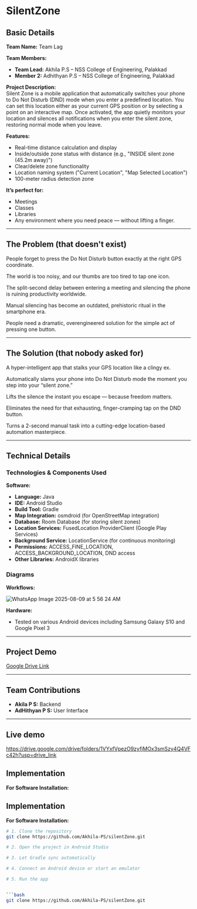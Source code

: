 # SilentZone

## Basic Details

**Team Name:** Team Lag  

**Team Members:**
- **Team Lead:** Akhila P.S – NSS College of Engineering, Palakkad  
- **Member 2:** Adhithyan P.S – NSS College of Engineering, Palakkad  

**Project Description:**  
Silent Zone is a mobile application that automatically switches your phone to Do Not Disturb (DND) mode when you enter a predefined location. You can set this location either as your current GPS position or by selecting a point on an interactive map. Once activated, the app quietly monitors your location and silences all notifications when you enter the silent zone, restoring normal mode when you leave.

**Features:**
- Real-time distance calculation and display
- Inside/outside zone status with distance (e.g., "INSIDE silent zone (45.2m away)")
- Clear/delete zone functionality
- Location naming system ("Current Location", "Map Selected Location")
- 100-meter radius detection zone

**It’s perfect for:**
- Meetings
- Classes
- Libraries
- Any environment where you need peace — without lifting a finger.

---

## The Problem (that doesn't exist)

People forget to press the Do Not Disturb button exactly at the right GPS coordinate.

The world is too noisy, and our thumbs are too tired to tap one icon.

The split-second delay between entering a meeting and silencing the phone is ruining productivity worldwide.

Manual silencing has become an outdated, prehistoric ritual in the smartphone era.

People need a dramatic, overengineered solution for the simple act of pressing one button.

---

## The Solution (that nobody asked for)

A hyper-intelligent app that stalks your GPS location like a clingy ex.

Automatically slams your phone into Do Not Disturb mode the moment you step into your “silent zone.”

Lifts the silence the instant you escape — because freedom matters.

Eliminates the need for that exhausting, finger-cramping tap on the DND button.

Turns a 2-second manual task into a cutting-edge location-based automation masterpiece.

---

## Technical Details

### Technologies & Components Used

**Software:**
- **Language:** Java
- **IDE:** Android Studio
- **Build Tool:** Gradle
- **Map Integration:** osmdroid (for OpenStreetMap integration)
- **Database:** Room Database (for storing silent zones)
- **Location Services:** FusedLocation ProviderClient (Google Play Services)
- **Background Service:** LocationService (for continuous monitoring)
- **Permissions:** ACCESS_FINE_LOCATION, ACCESS_BACKGROUND_LOCATION, DND access
- **Other Libraries:** AndroidX libraries

### Diagrams

**Workflows:**

![WhatsApp Image 2025-08-09 at 5 56 24 AM](https://github.com/user-attachments/assets/bf6a6ad5-86ef-4619-8efd-04e25ab1ddfe)

**Hardware:**
- Tested on various Android devices including Samsung Galaxy S10 and Google Pixel 3

---

## Project Demo

[Google Drive Link](https://drive.google.com/drive/folders/1Pb1kwHq4_cqYQDdumO7z_FKRaiMG3Wda)

---

## Team Contributions
- **Akila P S:** Backend  
- **AdHithyan P S:** User Interface  

---
## Live demo
https://drive.google.com/drive/folders/1VYxfVpezO9zyfjMOx3smSzy4Q4VFc42h?usp=drive_link
## Implementation

**For Software Installation:**
## Implementation

**For Software Installation:**
```bash
# 1. Clone the repository
git clone https://github.com/Akhila-PS/silentZone.git

# 2. Open the project in Android Studio

# 3. Let Gradle sync automatically

# 4. Connect an Android device or start an emulator

# 5. Run the app


```bash
git clone https://github.com/Akhila-PS/silentZone.git
